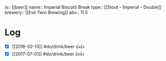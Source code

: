 is:: [[beer]]
name:: Imperial Biscotti Break
type:: [[Stout - Imperial - Double]]
brewery:: [[Evil Twin Brewing]]
abv:: 11.5

# Log
- [x] [[2016-02-13]] #do/drink/beer 👍👍
- [x] [[2017-07-01]] #do/drink/beer 👍👍
